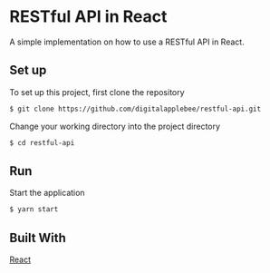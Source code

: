 # RESTful API in React
A simple implementation on how to use a RESTful API in React.

## Set up
To set up this project, first clone the repository
```bash
$ git clone https://github.com/digitalapplebee/restful-api.git
```

Change your working directory into the project directory
```bash
$ cd restful-api
```
## Run
Start the application
```bash
$ yarn start
```

## Built With
[React](https://github.com/facebook/create-react-app) 
